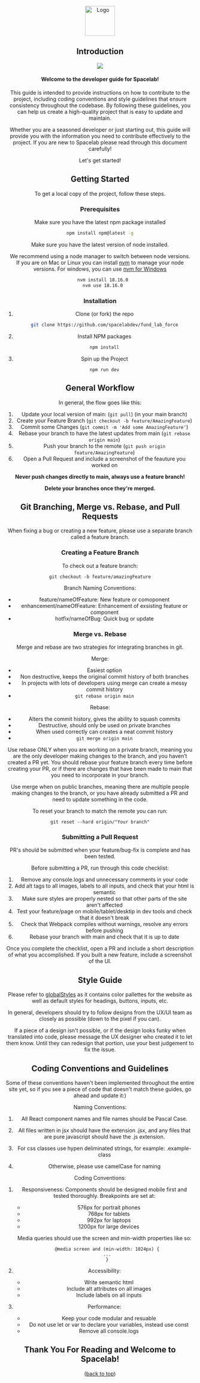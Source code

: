 <!-- PROJECT LOGO -->
<br />
<div align="center">
  <a href="https://github.com/spacelabdev/spacelab-react">
    <img src="public/assets/Images/logo.jpeg" alt="Logo" width="80" height="80">
  </a>


<!-- INTRODUCTION -->

## Introduction

<a href="https://github.com/spacelabdev/spacelab-react">
    <img src="public/assets/Images/banner.png">
</a>

<h4>Welcome to the developer guide for Spacelab!</h4>

This guide is intended to provide instructions on how to contribute to the project, including coding conventions and style guidelines that ensure consistency throughout the codebase. By following these guidelines, you can help us create a high-quality project that is easy to update and maintain.

Whether you are a seasoned developer or just starting out, this guide will provide you with the information you need to contribute effectively to the project. If you are new to Spacelab please read through this document carefully!

Let's get started!

<!-- GETTING STARTED -->

## Getting Started

To get a local copy of the project, follow these steps.

### Prerequisites

Make sure you have the latest npm package installed

```sh
npm install npm@latest -g

```

Make sure you have the latest version of node installed.

We recommend using a node manager to switch between node versions.  
If you are on Mac or Linux you can install [nvm](https://github.com/nvm-sh/nvm) to manage your node versions. For windows, you can use [nvm for Windows](https://github.com/coreybutler/nvm-windows)

```sh
  nvm install 18.16.0
  nvm use 18.16.0
```

### Installation

1. Clone (or fork) the repo
    ```sh
    git clone https://github.com/spacelabdev/fund_lab_force
    ```
2. Install NPM packages
    ```sh
    npm install
    ```
3. Spin up the Project
    ```
    npm run dev
    ```

## General Workflow

In general, the flow goes like this:

1. Update your local version of main: (`git pull`) (in your main branch)
2. Create your Feature Branch (`git checkout -b feature/AmazingFeature`)
3. Commit some Changes (`git commit -m 'Add some AmazingFeature'`)
4. Rebase your branch to have the latest updates from main (`git rebase origin main`)
5. Push your branch to the remote (`git push origin feature/AmazingFeature`)
6. Open a Pull Request and include a screenshot of the feauture you worked on

**Never push changes directly to main, always use a feature branch!**

**Delete your branches once they're merged.**


## Git Branching, Merge vs. Rebase, and Pull Requests

When fixing a bug or creating a new feature, please use a separate branch called a feature branch.

### Creating a Feature Branch

To check out a feature branch:

```
git checkout -b feature/amazingFeature
```

Branch Naming Conventions:

-   feature/nameOfFeature: New feature or comoponent
-   enhancement/nameOfFeature: Enhancement of exsisting feature or component
-   hotfix/nameOfBug: Quick bug or update

### Merge vs. Rebase

Merge and rebase are two strategies for integrating branches in git.

Merge:

-   Easiest option
-   Non destructive, keeps the original commit history of both branches
-   In projects with lots of developers using merge can create a messy commit history
-   `git rebase origin main`

Rebase:

-   Alters the commit history, gives the ability to squash commits
-   Destructive, should only be used on private branches
-   When used correctly can creates a neat commit history
-   `git merge origin main`

Use rebase ONLY when you are working on a private branch, meaning you are the only developer making changes to the branch, and you haven’t created a PR yet. You should rebase your feature branch every time before creating your PR, or if there are changes that have been made to main that you need to incorporate in your branch.

Use merge when on public branches, meaning there are multiple people making changes to the branch, or you have already submitted a PR and need to update something in the code.

To reset your branch to match the remote you can run:

```
git reset --hard origin/"Your branch"
```

### Submitting a Pull Request

PR's should be submitted when your feature/bug-fix is complete and has been tested.

Before submitting a PR, run through this code checklist:

1. Remove any console.logs and unnecessary comments in your code
2. Add alt tags to all images, labels to all inputs, and check that your html is semantic
3. Make sure styles are properly nested so that other parts of the site aren't affected
4. Test your feature/page on mobile/tablet/desktip in dev tools and check that it doesn't break
5. Check that Webpack compiles without warnings, resolve any errors before pushing
6. Rebase your branch with main and check that it is up to date

Once you complete the checklist, open a PR and include a short description of what you accomplished. If you built a new feature, include a screenshot of the UI.

## Style Guide

Please refer to [globalStyles](https://github.com/spacelabdev/fund_lab_force/blob/main/src/globalStyles.scss) as it contains color pallettes for the website as well as default styles for headings, buttons, inputs, etc.

In general, developers should try to follow designs from the UX/UI team as closely as possible (down to the pixel if you can).

If a piece of a design isn't possible, or if the design looks funky when translated into code, please message the UX designer who created it to let them know. Until they can redesign that portion, use your best judgement to fix the issue.

## Coding Conventions and Guidelines

Some of these conventions haven't been implemented throughout the entire site yet, so if you see a piece of code that doesn't match these guides, go ahead and update it:)

Naming Conventions:

1. All React component names and file names should be Pascal Case.

2. All files written in jsx should have the extension .jsx, and any files that are pure javascript should have the .js extension.

3. For css classes use hypen deliminated strings, for example: .example-class

4. Otherwise, please use camelCase for naming

Coding Conventions:

1. Responsiveness:
   Components should be designed mobile first and tested thoroughly. Breakpoints are set at:

    - 576px for portrait phones
    - 768px for tablets
    - 992px for laptops
    - 1200px for large devices

    Media queries should use the screen and min-width properties like so:

    ```
      @media screen and (min-width: 1024px) {
      ...
      }
    ```

2. Accessibility:

    - Write semantic html
    - Include alt attributes on all images
    - Include labels on all inputs

3. Performance:
    - Keep your code modular and resuable
    - Do not use let or var to declare your variables, instead use const
    - Remove all console.logs

## Thank You For Reading and Welcome to Spacelab!

<p>(<a href="#top">back to top</a>)</p>
